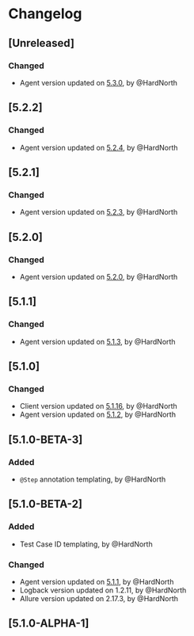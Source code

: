 # Changelog

## [Unreleased]
### Changed
- Agent version updated on [5.3.0](https://github.com/reportportal/agent-java-junit/releases/tag/5.3.0), by @HardNorth

## [5.2.2]
### Changed
- Agent version updated on [5.2.4](https://github.com/reportportal/agent-java-junit/releases/tag/5.2.4), by @HardNorth

## [5.2.1]
### Changed
- Agent version updated on [5.2.3](https://github.com/reportportal/agent-java-junit/releases/tag/5.2.3), by @HardNorth

## [5.2.0]
### Changed
- Agent version updated on [5.2.0](https://github.com/reportportal/agent-java-junit/releases/tag/5.2.0), by @HardNorth

## [5.1.1]
### Changed
- Agent version updated on [5.1.3](https://github.com/reportportal/agent-java-junit/releases/tag/5.1.3), by @HardNorth

## [5.1.0]
### Changed
- Client version updated on [5.1.16](https://github.com/reportportal/client-java/releases/tag/5.1.16), by @HardNorth
- Agent version updated on [5.1.2](https://github.com/reportportal/agent-java-junit/releases/tag/5.1.2), by @HardNorth

## [5.1.0-BETA-3]
### Added
- `@Step` annotation templating, by @HardNorth

## [5.1.0-BETA-2]
### Added
- Test Case ID templating, by @HardNorth
### Changed
- Agent version updated on [5.1.1](https://github.com/reportportal/agent-java-junit/releases/tag/5.1.1), by @HardNorth
- Logback version updated on 1.2.11, by @HardNorth
- Allure version updated on 2.17.3, by @HardNorth

## [5.1.0-ALPHA-1]

